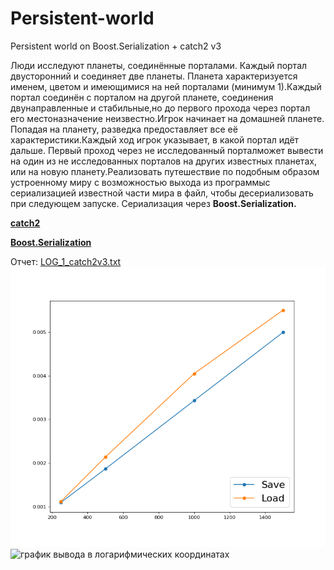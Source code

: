 # Persistent-world

Persistent world on Boost.Serialization + catch2 v3 

Люди исследуют планеты, соединённые порталами. Каждый портал двусторонний и соединяет две планеты. Планета характеризуется именем, цветом и имеющимися на ней порталами (минимум 1).Каждый портал соединён с порталом на другой планете, соединения двунаправленные и стабильные,но до первого прохода через портал его местоназначение неизвестно.Игрок начинает на домашней планете. Попадая на планету, разведка предоставляет все её характеристики.Каждый ход игрок указывает, в какой портал идёт дальше. Первый проход через не исследованный порталможет вывести на один из не исследованных порталов на других известных планетах, или на новую планету.Реализовать путешествие по подобным образом устроенному миру с возможностью выхода из программыс сериализацией известной части мира в файл, чтобы десериализовать при следующем запуске. Сериализация через **Boost.Serialization.**

[**catch2**](https://github.com/catchorg/Catch2/blob/master/docs/benchmarks.md) 

[**Boost.Serialization**](https://www.boost.org/doc/libs/1_72_0/libs/serialization/doc/tutorial.html)

Отчет: 
[LOG_1_catch2v3.txt](https://github.com/disc0nn3ct/Persistent-world/blob/main/log%26graph/LOG_1_catch2v3.txt) 
![график вывода](log&graph/graph_of_LOG_1.png)
![график вывода в логарифмических координатах](graph_of_LOG_1_in_logar.png)



